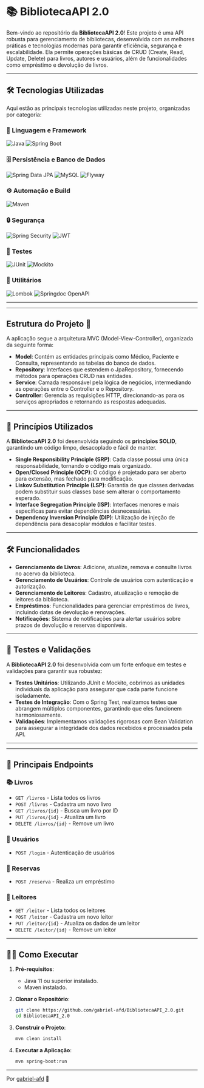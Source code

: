 # 📚 BibliotecaAPI 2.0

Bem-vindo ao repositório da **BibliotecaAPI 2.0**! Este projeto é uma API robusta para gerenciamento de bibliotecas, desenvolvida com as melhores práticas e tecnologias modernas para garantir eficiência, segurança e escalabilidade. Ela permite operações básicas de CRUD (Create, Read, Update, Delete) para livros, autores e usuários, além de funcionalidades como empréstimo e devolução de livros.

---

## 🛠️ Tecnologias Utilizadas

Aqui estão as principais tecnologias utilizadas neste projeto, organizadas por categoria:

### 📌 Linguagem e Framework
![Java](https://img.shields.io/badge/Java-ED8B00?style=for-the-badge&logo=java&logoColor=white)
![Spring Boot](https://img.shields.io/badge/Spring%20Boot-6DB33F?style=for-the-badge&logo=spring-boot&logoColor=white)

### 🗄️ Persistência e Banco de Dados
![Spring Data JPA](https://img.shields.io/badge/Spring%20Data%20JPA-6DB33F?style=for-the-badge&logo=spring&logoColor=white)
![MySQL](https://img.shields.io/badge/MySQL-4479A1?style=for-the-badge&logo=mysql&logoColor=white)
![Flyway](https://img.shields.io/badge/Flyway-CC0200?style=for-the-badge&logo=flyway&logoColor=white)

### ⚙️ Automação e Build
![Maven](https://img.shields.io/badge/Maven-C71A36?style=for-the-badge&logo=apache-maven&logoColor=white)

### 🔒 Segurança
![Spring Security](https://img.shields.io/badge/Spring%20Security-6DB33F?style=for-the-badge&logo=spring&logoColor=white)
![JWT](https://img.shields.io/badge/JWT-000000?style=for-the-badge&logo=json-web-tokens&logoColor=white)

### 🧪 Testes
![JUnit](https://img.shields.io/badge/JUnit-25A162?style=for-the-badge&logo=junit5&logoColor=white)
![Mockito](https://img.shields.io/badge/Mockito-5A5A5A?style=for-the-badge&logo=mockito&logoColor=white)

### 📌 Utilitários
![Lombok](https://img.shields.io/badge/Lombok-CC0200?style=for-the-badge&logo=lombok&logoColor=white)
![Springdoc OpenAPI](https://img.shields.io/badge/Springdoc-6DB33F?style=for-the-badge&logo=openapi-initiative&logoColor=white)

---
---

## Estrutura do Projeto 📂

A aplicação segue a arquitetura MVC (Model-View-Controller), organizada da seguinte forma:

- **Model**: Contém as entidades principais como Médico, Paciente e Consulta, representando as tabelas do banco de dados.
- **Repository**: Interfaces que estendem o JpaRepository, fornecendo métodos para operações CRUD nas entidades.
- **Service**: Camada responsável pela lógica de negócios, intermediando as operações entre o Controller e o Repository.
- **Controller**: Gerencia as requisições HTTP, direcionando-as para os serviços apropriados e retornando as respostas adequadas.

---

## 🎯 Princípios Utilizados

A **BibliotecaAPI 2.0** foi desenvolvida seguindo os **princípios SOLID**, garantindo um código limpo, desacoplado e fácil de manter.

- **Single Responsibility Principle (SRP)**: Cada classe possui uma única responsabilidade, tornando o código mais organizado.
- **Open/Closed Principle (OCP)**: O código é projetado para ser aberto para extensão, mas fechado para modificação.
- **Liskov Substitution Principle (LSP)**: Garantia de que classes derivadas podem substituir suas classes base sem alterar o comportamento esperado.
- **Interface Segregation Principle (ISP)**: Interfaces menores e mais específicas para evitar dependências desnecessárias.
- **Dependency Inversion Principle (DIP)**: Utilização de injeção de dependência para desacoplar módulos e facilitar testes.

---

## 🛠️ Funcionalidades

- **Gerenciamento de Livros**: Adicione, atualize, remova e consulte livros no acervo da biblioteca.
- **Gerenciamento de Usuários**: Controle de usuários com autenticação e autorização.
- **Gerenciamento de Leitores**: Cadastro, atualização e remoção de leitores da biblioteca.
- **Empréstimos**: Funcionalidades para gerenciar empréstimos de livros, incluindo datas de devolução e renovações.
- **Notificações**: Sistema de notificações para alertar usuários sobre prazos de devolução e reservas disponíveis.

---

## 🧪 Testes e Validações

A **BibliotecaAPI 2.0** foi desenvolvida com um forte enfoque em testes e validações para garantir sua robustez:

- **Testes Unitários**: Utilizando JUnit e Mockito, cobrimos as unidades individuais da aplicação para assegurar que cada parte funcione isoladamente.
- **Testes de Integração**: Com o Spring Test, realizamos testes que abrangem múltiplos componentes, garantindo que eles funcionem harmoniosamente.
- **Validações**: Implementamos validações rigorosas com Bean Validation para assegurar a integridade dos dados recebidos e processados pela API.

---
---

## 📌 Principais Endpoints

### 📚 Livros
- `GET /livros` - Lista todos os livros
- `POST /livros` - Cadastra um novo livro
- `GET /livros/{id}` - Busca um livro por ID
- `PUT /livros/{id}` - Atualiza um livro
- `DELETE /livros/{id}` - Remove um livro

### 👤 Usuários
- `POST /login` - Autenticação de usuários

### 📖 Reservas
- `POST /reserva` - Realiza um empréstimo

### 👥 Leitores
- `GET /leitor` - Lista todos os leitores
- `POST /leitor` - Cadastra um novo leitor
- `PUT /leitor/{id}` - Atualiza os dados de um leitor
- `DELETE /leitor/{id}` - Remove um leitor

---

## 🏃‍♂️ Como Executar

1. **Pré-requisitos**:
   - Java 11 ou superior instalado.
   - Maven instalado.

2. **Clonar o Repositório**:
   ```bash
   git clone https://github.com/gabriel-afd/BibliotecaAPI_2.0.git  
   cd BibliotecaAPI_2.0  
   ```  

3. **Construir o Projeto**:
   ```bash
   mvn clean install  
   ```  

4. **Executar a Aplicação**:
   ```bash
   mvn spring-boot:run  
   ```
   
---

 Por [gabriel-afd](https://github.com/gabriel-afd) 🚀
